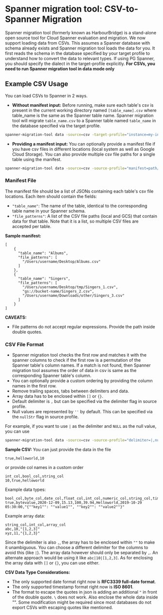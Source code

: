 # Spanner migration tool: CSV-to-Spanner Migration

Spanner migration tool (formerly known as HarbourBridge) is a stand-alone open source tool for Cloud Spanner evaluation 
and migration. We now support loading data from CSVs. This assumes a Spanner
database with schema already exists and Spanner migration tool loads the data for you.
It first reads the schema in the database specified by your target profile
to understand how to convert the data to relevant types. If using PG Spanner,
you should specify the dialect in the target-profile explicitly.
**For CSVs, you need to run Spanner migration tool in data mode only**

## Example CSV Usage

You can load CSVs to Spanner in 2 ways.

- **Without manifest input:**
 Before running, make sure each table's csv is present in the current working 
directory named `[table_name].csv` where table_name is the same as the Spanner
table name. 
Spanner migration tool will migrate `table_name.csv` to a Spanner table named
`table_name` in the database specified via the target profile.

```sh
spanner-migration-tool data -source=csv -target-profile="instance=my-instance,dbName=my-db,dialect=postgresql" 
```

- **Providing a manifest input:**
 You can optionally provide a manifest file if you have csv files in different
locations (local system as well as Google Cloud Storage). You can also provide 
multiple csv file paths for a single table using the manifest.

```sh
spanner-migration-tool data -source=csv -source-profile="manifest=path/to/manifest/file" -target-profile="instance=my-instance,dbName=my-db" 
```

### Manifest File
The manifest file should be a list of JSONs containing each table's
csv file locations. Each item should contain the fields:
- `"table_name"`: The name of the table, identical to the corresponding table 
name in your Spanner schema.
- `"file_patterns"`: A list of the CSV file paths (local and GCS) that contain 
data for that table. Note that it is a list, so multiple CSV files are accepted 
per table.

**Sample manifest:**
```
[
    {
      "table_name": "Albums",
      "file_patterns": [
        "/Users/username/Desktop/Albums.csv"
      ]
    },
    {
      "table_name": "Singers",
      "file_patterns": [
        "/Users/username/Desktop/tmp/Singers_1.csv",
        "gs://bucket-name/Singers_2.csv",
        "/Users/username/Downloads/other/Singers_3.csv"
      ]
    }
]
```
**CAVEATS:**
- File patterns do not accept regular expressions. Provide the path inside 
double quotes.

### CSV File Format
- Spanner migration tool checks the first row and matches it with the spanner columns
to check if the first row is a permutation of the Spanner table's column names.
If a match is not found, then Spanner migration tool assumes the order of data in csv
is same as the corresponding Spanner table's column.
- You can optionally provide a custom ordering by providing the column names in
the first row.
- Remove trailing spaces, tabs between delimiters and data.
- Array data has to be enclosed within `[]` or `{}`.
- Default delimiter is `,` but can be specified via the delimiter flag in source
profile.
- Null values are represented by `''` by default. This can be specified via the 
`nullStr` flag in source profile.

For example, if you want to use `|` as the delimiter and `NULL` as the null value, 
you can use 
```sh
spanner-migration-tool data -source=csv -source-profile="delimiter=|,nullStr=NULL" -target-profile="instance=my-instance,dbName=my-db" 
```


**Sample CSV:**
You can just provide the data in the file
```
true,helloworld,10
```
or provide col names in a custom order
```
int_col,bool_col,string_col
10,true,helloworld
```

Example data types:
```
bool_col,byte_col,date_col,float_col,int_col,numeric_col,string_col,timestamp_col,json_col
true,bytevalue,2020-12-09,15.13,100,39.94,Helloworld,2019-10-29 05:30:00,"{""key1"": ""value1"", ""key2"": ""value2""}"
```
Example array data:
```
string_col,int_col,array_col
abc,10,"[1,2,3]"
xyz,11,"{1,2,3}"
```
Since the delimiter is also `,`, the array has to be enclosed within `""`
to make it unambiguous. You can choose a different delimiter for the columns
to avoid this (like `|`). The array data however should only be separated by `,`.
An alternate approach would be using it like `abc|10|[1,2,3]`.
As for enclosing the array data with `[]` or `{}`, you can use either.

**CSV Data Type Considerations:**

- The only supported date format right now is **RFC3339 full-date format**.
- The only supported timestamp format right now is **ISO 8601**.
- The format to escape the quotes in json is adding an additional `"` in front
of the double quote. `\` does not work. Also enclose the whole data inside "".
Some modification might be required since most databases do not export CSVs with escaping quotes like mentioned.
